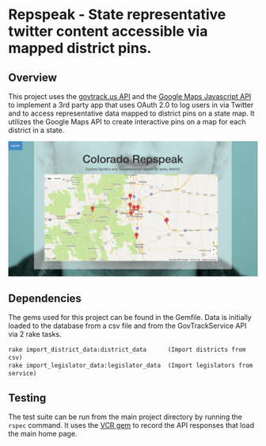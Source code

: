 # Repspeak - State representative twitter content accessible via mapped district pins.
## Overview

This project uses the [govtrack.us API](https://www.govtrack.us/developers/api) and the [Google Maps Javascript API](https://developers.google.com/maps/documentation/javascript/tutorial) to implement a 3rd party app that uses OAuth 2.0 to log users in via Twitter and to access representative data mapped to district pins on a state map. It utilizes the Google Maps API to create interactive pins on a map for each district in a state.

![Image of Home Page](/app/assets/images/Repspeak_landing.png)

## Dependencies

The gems used for this project can be found in the Gemfile. Data is initially loaded to the database from a csv file and from the GovTrackService API via 2 rake tasks.
```
rake import_district_data:district_data      (Import districts from csv)
rake import_legislator_data:legislator_data  (Import legislators from service)
```

## Testing

The test suite can be run from the main project directory by running the `rspec` command. It uses the [VCR gem](https://github.com/vcr/vcr) to record the API responses that load the main home page.
